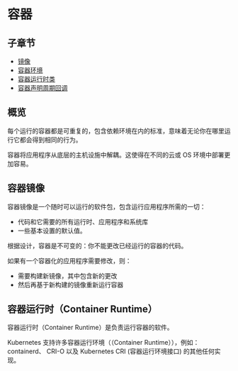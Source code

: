 # 容器

## 子章节

- [镜像](iamge.md)
- [容器环境](container-env.md)
- [容器运行时类](runtime-class.md)
- [容器声明周期回调](container-lifecycle-hooks.md)

## 概览

每个运行的容器都是可重复的，包含依赖环境在内的标准，意味着无论你在哪里运行它都会得到相同的行为。

容器将应用程序从底层的主机设施中解耦。这使得在不同的云或 OS 环境中部署更加容易。

## 容器镜像

容器镜像是一个随时可以运行的软件包，包含运行应用程序所需的一切：

- 代码和它需要的所有运行时、应用程序和系统库
- 一些基本设置的默认值。

根据设计，容器是不可变的：你不能更改已经运行的容器的代码。

如果有一个容器化的应用程序需要修改，则：

- 需要构建新镜像，其中包含新的更改
- 然后再基于新构建的镜像重新运行容器

## 容器运行时（Container Runtime）

容器运行时（Container Runtime）是负责运行容器的软件。

Kubernetes 支持许多容器运行环境（（Container Runtime）），例如：containerd、 CRI-O 以及 Kubernetes CRI (容器运行环境接口) 的其他任何实现。
